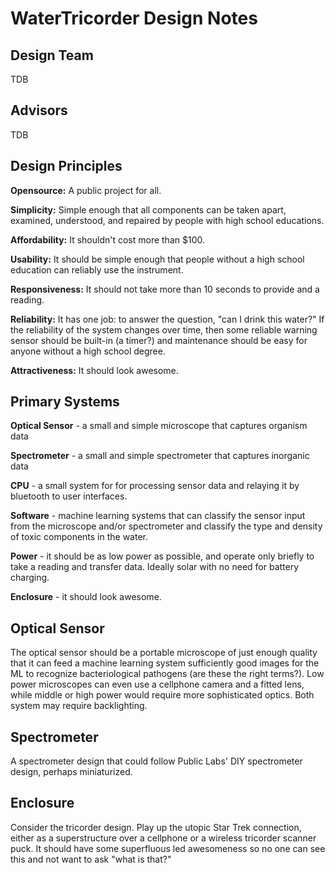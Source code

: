 WaterTricorder Design Notes
===========================


Design Team
-----------

TDB

Advisors
--------

TDB

Design Principles
-----------------

**Opensource:** A public project for all. 

**Simplicity:** Simple enough that all components can be taken apart, examined, understood, and
repaired by people with high school educations.

**Affordability:** It shouldn't cost more than $100.

**Usability:** It should be simple enough that people without a high school
education can reliably use the instrument.

**Responsiveness:** It should not take more than 10 seconds to provide and
a reading.

**Reliability:** It has one job: to answer the question, "can I drink this water?" If
the reliability of the system changes over time, then some reliable warning sensor should be built-in (a timer?) and maintenance should be easy for anyone without a high school degree.

**Attractiveness:** It should look awesome.

Primary Systems
---------------

**Optical Sensor** - a small and simple microscope that captures organism data

**Spectrometer** - a small and simple spectrometer that captures inorganic data

**CPU** - a small system for for processing sensor data and relaying it by bluetooth 
to user interfaces.

**Software** - machine learning systems that can classify the sensor input from the
microscope and/or spectrometer and classify the type and density of toxic
components in the water.

**Power** - it should be as low power as possible, and operate only briefly to take a reading and transfer data. Ideally solar with no need for battery charging. 

**Enclosure** - it should look awesome.


Optical Sensor
--------------

The optical sensor should be a portable microscope of just enough quality that
it can feed a machine learning system sufficiently good images for the ML to
recognize bacteriological pathogens (are these the right terms?). Low power
microscopes can even use a cellphone camera and a fitted lens, while middle 
or high power would require more sophisticated optics. Both system may require
backlighting.


Spectrometer
------------

A spectrometer design that could follow Public Labs' DIY spectrometer design,
perhaps miniaturized.


Enclosure
---------

Consider the tricorder design. Play up the utopic Star Trek connection, either
as a superstructure over a cellphone or a wireless tricorder scanner puck. It
should have some superfluous led awesomeness so no one can see this and not want
to ask "what is that?"


